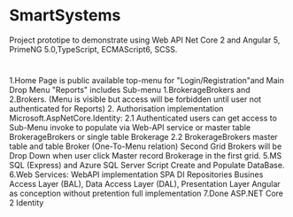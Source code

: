 # SmartSystems
Project prototipe to demonstrate using Web API Net Core 2 and Angular 5, PrimeNG 5.0,TypeScript, ECMAScript6, SCSS.
#
1.Home Page is public available top-menu for "Login/Registration"and Main Drop Menu "Reports" 
	includes Sub-menu 1.BrokerageBrokers and 2.Brokers. 
	(Menu is visible but access will be forbidden until user not authenticated for Reports)
2. Authorisation implementation Microsoft.AspNetCore.Identity:
	2.1 Authenticated users can get access to Sub-Menu invoke to populate via  Web-API service 
	or master table BrokerageBrokers or single table Brokerage 
	2.2 BrokerageBrokers master table and table Broker (One-To-Menu relation) 
	Second Grid Brokers will be  Drop Down when user click  Master record Brokerage in the first grid.
5.MS SQL (Express) and Azure SQL Server Script Create and Populate DataBase.
6.Web Services: WebAPI implementation SPA DI Repositories Busines Access Layer (BAL), Data Access Layer (DAL), Presentation Layer Angular as conception without pretention  full  implementation
7.Done ASP.NET Core 2 Identity
